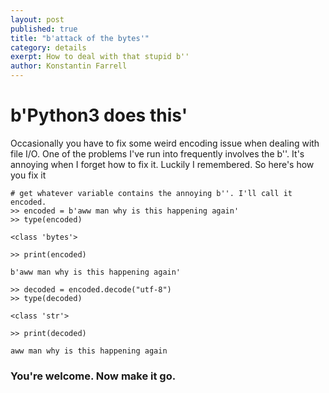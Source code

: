 ```yaml
---
layout: post
published: true
title: "b'attack of the bytes'"
category: details
exerpt: How to deal with that stupid b''
author: Konstantin Farrell
---
```


# b'Python3 does this'

Occasionally you have to fix some weird encoding issue when dealing with file I/O.
One of the problems I've run into frequently involves the b''. It's annoying when I forget how to fix it.
Luckily I remembered.
So here's how you fix it

    # get whatever variable contains the annoying b''. I'll call it encoded.
    >> encoded = b'aww man why is this happening again'
    >> type(encoded)

    <class 'bytes'>

    >> print(encoded)

    b'aww man why is this happening again'

    >> decoded = encoded.decode("utf-8")
    >> type(decoded)

    <class 'str'>

    >> print(decoded)

    aww man why is this happening again

### You're welcome. Now make it go.
